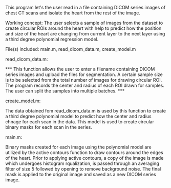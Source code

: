 This program let's the user read in a file containing DICOM series images of chest CT scans and isolate the heart from the rest of the image. 

Working concept: The user selects a sample of images from the dataset to create circular ROIs around the heart with help to predict how the position and size of the heart are changing from current layer to the next layer using a third degree polynomial regression model.  

File(s) included: main.m, read_dicom_data.m, create_model.m

read_dicom_data.m:

*** This function allows the user to enter a filename containing DICOM series images and upload the files for segmentation. A certain sample size is to be selected from the total number of images for drawing circular ROI. The program records the center and radius of each ROI drawn for samples. The user can split the samples into multiple batches. ***

create_model.m:

The data obtained fom read_dicom_data.m is used by this function to create a third degree polynomial model to predict how the center and radius chnage for each scan in the data. This model is used to create circular binary masks for each scan in the series.

main.m:

Binary masks created for each image using the polynomial model are utilized by the active contours function to draw contours around the edges of the heart. Prior to applying active contours, a copy of the image is made which undergoes histogram rqualization, is passed through an averaging filter of size 5 followed by opening to remove background noise. The final mask is applied to the original image and saved as a new DICOM series image. 

